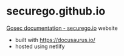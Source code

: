 # securego.github.io

[Gosec documentation - securego.io](https://securego.io/) website

- built with https://docusaurus.io/
- hosted using netlify
